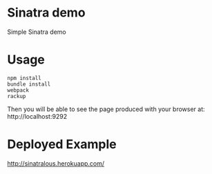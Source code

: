 Sinatra demo
============

Simple Sinatra demo

Usage
========

```
npm install
bundle install
webpack
rackup
```

Then you will be able to see the page produced with your browser at:
http://localhost:9292


Deployed Example
================

http://sinatralous.herokuapp.com/

